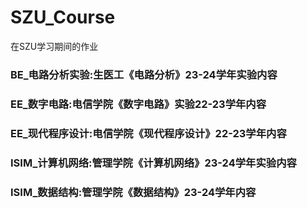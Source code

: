 # SZU_Course
在SZU学习期间的作业

### BE_电路分析实验:生医工《电路分析》23-24学年实验内容
### EE_数字电路:电信学院《数字电路》实验22-23学年内容
### EE_现代程序设计:电信学院《现代程序设计》22-23学年内容
### ISIM_计算机网络:管理学院《计算机网络》23-24学年实验内容
### ISIM_数据结构:管理学院《数据结构》23-24学年内容
